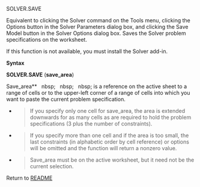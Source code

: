 SOLVER.SAVE

Equivalent to clicking the Solver command on the Tools menu, clicking
the Options button in the Solver Parameters dialog box, and clicking the
Save Model button in the Solver Options dialog box. Saves the Solver
problem specifications on the worksheet.

If this function is not available, you must install the Solver add-in.

**Syntax**

**SOLVER.SAVE** (**save\_area**)

Save\_area**&nbsp;&nbsp;&nbsp;nbsp;&nbsp;&nbsp;&nbsp;nbsp;&nbsp;&nbsp;&nbsp;nbsp;&nbsp;is a reference on the active sheet to
a range of cells or to the upper-left corner of a range of cells into
which you want to paste the current problem specification.

  - > If you specify only one cell for save\_area, the area is extended
    > downwards for as many cells as are required to hold the problem
    > specifications (3 plus the number of constraints).

  - > If you specify more than one cell and if the area is too small,
    > the last constraints (in alphabetic order by cell reference) or
    > options will be omitted and the function will return a nonzero
    > value.

  - > Save\_area must be on the active worksheet, but it need not be the
    > current selection.



Return to [README](README.md)


